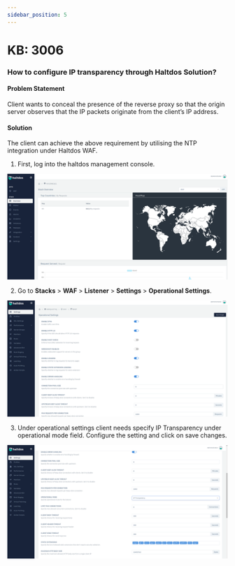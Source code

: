 ```yaml
---
sidebar_position: 5
---
```


# KB: 3006

### How to configure IP transparency through Haltdos Solution?

#### Problem Statement

Client wants to conceal the presence of the reverse proxy so that the origin server observes that the IP packets originate from the client’s IP address.

#### Solution

The client can achieve the above requirement by utilising the NTP integration under Haltdos WAF.

1. First, log into the haltdos management console.

![ip transperancy](/img/knowledgebase/ip1.png)

2. Go to **Stacks** > **WAF** > **Listener** > **Settings** > **Operational Settings**.

![ip transperancy](/img/knowledgebase/ip2.png)

3. Under operational settings client needs specify IP Transparency under operational mode field. Configure the setting and click on save changes.

![ip transperancy](/img/knowledgebase/ip3.png)